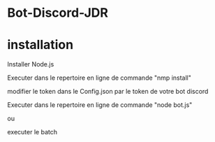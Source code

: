 # Bot-Discord-JDR

# installation

Installer Node.js

Executer dans le repertoire en ligne de commande "nmp install"

modifier le token dans le Config.json par le token de votre bot discord

Executer dans le repertoire en ligne de commande "node bot.js"

ou

executer le batch
